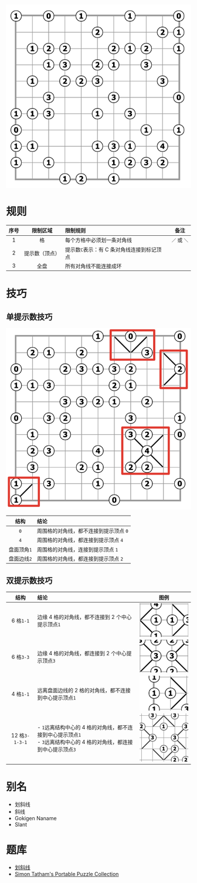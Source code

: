 ![题](../../images/划斜线/题.png)

# 规则
| 序号 | 限制区域 | 限制规则 | 备注 |
| :---: | :---: | :--- | :---: |
| 1 | 格 | 每个方格中必须划一条对角线 | `／` 或 `＼`|
| 2 | 提示数（顶点） | 提示数`C`表示：有 C 条对角线连接到标记顶点 | |
| 3 | 全盘 | 所有对角线不能连接成环 | |

# 技巧

## 单提示数技巧
![](../../images/划斜线/单格技巧.png)

| 结构 | 结论 |
| :---: | :--- |
| `0` | 周围格的对角线，都不连接到提示顶点 `0` |
| `4` | 周围格的对角线，都连接到提示顶点 `4` |
| 盘面顶角`1` | 周围格的对角线，连接到提示顶点 `1` |
| 盘面边线`2` | 周围格的对角线，都连接到提示顶点 `2` |

## 双提示数技巧

| 结构 | 结论 | 图例 |
| :---: | :--- | :---: |
| 6 格`1-1` | 边缘 4 格的对角线，都不连接到 2 个中心提示顶点`1` | ![](../../images/划斜线/1-1_6.png) |
| 6 格`3-3` | 边缘 4 格的对角线，都连接到 2 个中心提示顶点`3` | ![](../../images/划斜线/3-3.png) |
| 4 格`1-1` | 远离盘面边线的 2 格的对角线，都不连接到中心提示顶点`1` | ![](../../images/划斜线/1-1_4.png) |
| 12 格`3-1-3-1` | - `1`远离结构中心的 4 格的对角线，都不连接到中心提示顶点`1`<br/>- `3`远离结构中心的 4 格的对角线，都连接到中心提示顶点`3` | ![](../../images/划斜线/3-1-3-1.png) |

# 别名
- 划斜线
- 斜线
- Gokigen Naname
- Slant

# 题库
- [划斜线](https://cn.puzzle-slant.com/)
- [Simon Tatham's Portable Puzzle Collection](https://www.chiark.greenend.org.uk/~sgtatham/puzzles/js/slant.html)